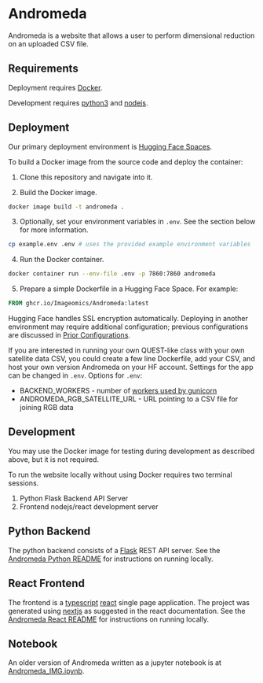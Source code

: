 # Andromeda
Andromeda is a website that allows a user to perform dimensional reduction on an uploaded CSV file.

## Requirements
Deployment requires [Docker](https://www.docker.com/).

Development requires [python3](https://www.python.org/) and [nodejs](https://nodejs.org/).

## Deployment
Our primary deployment environment is [Hugging Face Spaces](https://huggingface.co/spaces/imageomics/Andromeda).

To build a Docker image from the source code and deploy the container:

1. Clone this repository and navigate into it.

2. Build the Docker image.
```bash
docker image build -t andromeda .
```

3. Optionally, set your environment variables in `.env`. See the section below for more information.
```bash
cp example.env .env # uses the provided example environment variables
```

4. Run the Docker container.
```bash
docker container run --env-file .env -p 7860:7860 andromeda
```

5. Prepare a simple Dockerfile in a Hugging Face Space. For example:
```Dockerfile
FROM ghcr.io/Imageomics/Andromeda:latest
```

Hugging Face handles SSL encryption automatically. Deploying in another environment may require additional configuration; previous configurations are discussed in [Prior Configurations](https://github.com/Imageomics/Andromeda/wiki/Prior-Configurations).

If you are interested in running your own QUEST-like class with your own satellite data CSV, you could create a few line Dockerfile, add your CSV, and host your own version Andromeda on your HF account.
Settings for the app can be changed in `.env`.
Options for `.env`:
- BACKEND_WORKERS - number of [workers used by gunicorn](https://docs.gunicorn.org/en/latest/run.html#commonly-used-arguments)
- ANDROMEDA_RGB_SATELLITE_URL - URL pointing to a CSV file for joining RGB data

## Development
You may use the Docker image for testing during development as described above, but it is not required.

To run the website locally without using Docker requires two terminal sessions.
1. Python Flask Backend API Server 
2. Frontend nodejs/react development server

## Python Backend
The python backend consists of a [Flask](https://flask.palletsprojects.com/en/2.3.x/quickstart/#a-minimal-application) REST API server.
See the [Andromeda Python README](andromeda/README.md) for instructions on running locally.

## React Frontend
The frontend is a [typescript](https://www.typescriptlang.org/) [react](https://react.dev/) single page application.
The project was generated using [nextjs](https://nextjs.org/docs) as suggested in the react documentation.
See the [Andromeda React README](andromeda-ui/README.md) for instructions on running locally.

## Notebook
An older version of Andromeda written as a jupyter notebook is at [Andromeda_IMG.ipynb](Andromeda_IMG.ipynb).
